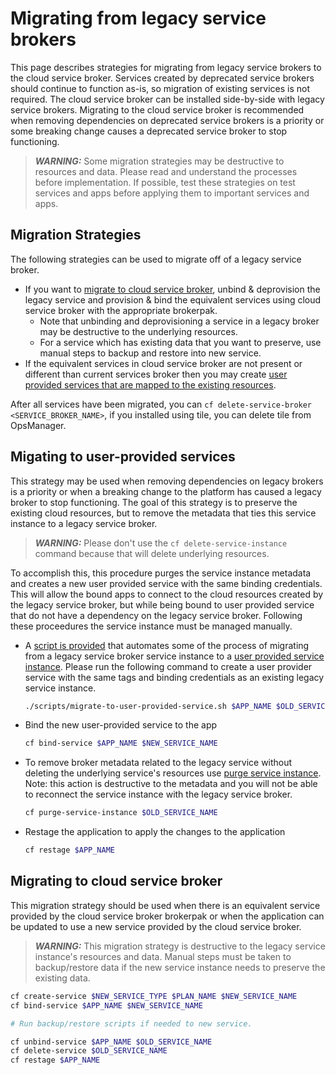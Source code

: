 # Migrating from legacy service brokers
This page describes strategies for migrating from legacy service brokers to the cloud service broker.  Services created by deprecated service brokers should continue to function as-is, so migration of existing services is not required.  The cloud service broker can be installed side-by-side with legacy service brokers.  Migrating to the cloud service broker is recommended when removing dependencies on deprecated service brokers is a priority or some breaking change causes a deprecated service broker to stop functioning.

> **_WARNING:_** Some migration strategies may be destructive to resources and data.  Please read and understand the processes before implementation.  If possible, test these strategies on test services and apps before applying them to important services and apps.

## Migration Strategies
The following strategies can be used to migrate off of a legacy service broker.
* If you want to [migrate to cloud service broker](#migrating-to-cloud-service-broker), unbind &amp; deprovision the legacy service and provision &amp; bind the equivalent services using cloud service broker with the appropriate brokerpak.
	* Note that unbinding and deprovisioning a service in a legacy broker may be destructive to the underlying resources.
	* For a service which has existing data that you want to preserve, use manual steps to backup and restore into new service.
* If the equivalent services in cloud service broker are not present or different than current services broker then you may create [user provided services that are mapped to the existing resources](#migating-to-user-provided-services).

After all services have been migrated, you can `cf delete-service-broker <SERVICE_BROKER_NAME>`, if you installed using tile, you can delete tile from OpsManager.

## Migating to user-provided services 
This strategy may be used when removing dependencies on legacy brokers is a priority or when a breaking change to the platform has caused a legacy broker to stop functioning.  The goal of this strategy is to preserve the existing cloud resources, but to remove the metadata that ties this service instance to a legacy service broker.

> **_WARNING:_**  Please don't use the `cf delete-service-instance` command because that will delete underlying resources.

To accomplish this, this procedure purges the service instance metadata and creates a new user provided service with the same binding credentials.  This will allow the bound apps to connect to the cloud resources created by the legacy service broker, but while being bound to user provided service that do not have a dependency on the legacy service broker.  Following these proceedures the service instance must be managed manually.

* A [script is provided](../scripts/migrate-to-user-provided-service.sh) that automates some of the process of migrating from a legacy service broker service instance to a [user provided service instance](https://docs.cloudfoundry.org/devguide/services/user-provided.html).  Please run the following command to create a user provider service with the same tags and binding credentials as an existing legacy service instance.
	```bash
	./scripts/migrate-to-user-provided-service.sh $APP_NAME $OLD_SERVICE_NAME $NEW_SERVICE_NAME
	```
* Bind the new user-provided service to the app
	```bash
	cf bind-service $APP_NAME $NEW_SERVICE_NAME
	```  
* To remove broker metadata related to the legacy service without deleting the underlying service's resources use [purge service instance](https://cli.cloudfoundry.org/en-US/cf/purge-service-instance.html).  Note: this action is destructive to the metadata and you will not be able to reconnect the service instance with the legacy service broker.
	```bash
	cf purge-service-instance $OLD_SERVICE_NAME
	``` 
* Restage the application to apply the changes to the application
	```bash 
	cf restage $APP_NAME
	```

## Migrating to cloud service broker
This migration strategy should be used when there is an equivalent service provided by the cloud service broker brokerpak or when the application can be updated to use a new service provided by the cloud service broker. 
> **_WARNING:_** This migration strategy is destructive to the legacy service instance's resources and data.  Manual steps must be taken to backup/restore data if the new service instance needs to preserve the existing data.

```bash
cf create-service $NEW_SERVICE_TYPE $PLAN_NAME $NEW_SERVICE_NAME
cf bind-service $APP_NAME $NEW_SERVICE_NAME

# Run backup/restore scripts if needed to new service.

cf unbind-service $APP_NAME $OLD_SERVICE_NAME
cf delete-service $OLD_SERVICE_NAME
cf restage $APP_NAME
```

